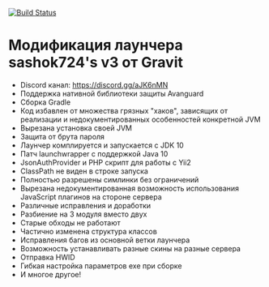[![Build Status](https://travis-ci.org/gravit0/Launcher.svg?branch=gravit-fix)](https://travis-ci.org/gravit0/Launcher)  
# Модификация лаунчера sashok724's v3 от Gravit
* Discord канал: https://discord.gg/aJK6nMN
* Поддержка нативной библиотеки защиты Avanguard
* Сборка Gradle
* Код избавлен от множества грязных "хаков", зависящих от реализации и недокументированных особенностей конкретной JVM
* Вырезана установка своей JVM
* Защита от брута пароля
* Лаунчер комплируется и запускается с JDK 10
* Патч launchwrapper с поддержкой Java 10
* JsonAuthProvider и PHP скрипт для работы с Yii2
* ClassPath не виден в строке запуска
* Полностью разрешены симлинки без ограничений
* Вырезана недокументированная возможность использования JavaScript плагинов на стороне сервера
* Различные исправления и доработки
* Разбиение на 3 модуля вместо двух
* Старые обходы не работают
* Частично изменена структура классов
* Исправления багов из основной ветки лаунчера
* Возможность устанавливать разные скины на разные сервера
* Отправка HWID
* Гибкая настройка параметров exe при сборке
* И многое другое!
